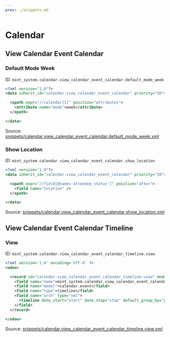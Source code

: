 ```yaml
---
prev: ./snippets.md
---
```

# Calendar
## View Calendar Event Calendar  
### Default Mode Week  
ID: `mint_system.calendar.view_calendar_event_calendar.default_mode_week`  
```xml
<?xml version="1.0"?>
<data inherit_id="calendar.view_calendar_event_calendar" priority="50">

  <xpath expr="//calendar[1]" position="attributes">
    <attribute name="mode">week</attribute>
  </xpath>

</data>
```

Source: [snippets/calendar.view_calendar_event_calendar.default_mode_week.xml](https://github.com/Mint-System/Odoo-Development/tree/14.0/snippets/calendar.view_calendar_event_calendar.default_mode_week.xml)

### Show Location  
ID: `mint_system.calendar.view_calendar_event_calendar.show_location`  
```xml
<?xml version="1.0"?>
<data inherit_id="calendar.view_calendar_event_calendar" priority="50">

  <xpath expr="//field[@name='attendee_status']" position="after">
    <field name="location" />
  </xpath>

</data>
```

Source: [snippets/calendar.view_calendar_event_calendar.show_location.xml](https://github.com/Mint-System/Odoo-Development/tree/14.0/snippets/calendar.view_calendar_event_calendar.show_location.xml)

## View Calendar Event Calendar Timeline  
### View  
ID: `mint_system.calendar.view_calendar_event_calendar_timeline.view`  
```xml
<?xml version='1.0' encoding='UTF-8' ?>
<odoo>

  <record id="calendar.view_calendar_event_calendar_timeline.view" model="ir.ui.view">
    <field name="name">mint_system.calendar.view_calendar_event_calendar_timeline.view</field>
    <field name="model">calendar.event</field>
    <field name="type">timeline</field>
    <field name="arch" type="xml">
      <timeline date_start="start" date_stop="stop" default_group_by="partner_id" event_open_popup="true" />
    </field>
  </record>

</odoo>
```

Source: [snippets/calendar.view_calendar_event_calendar_timeline.view.xml](https://github.com/Mint-System/Odoo-Development/tree/14.0/snippets/calendar.view_calendar_event_calendar_timeline.view.xml)

